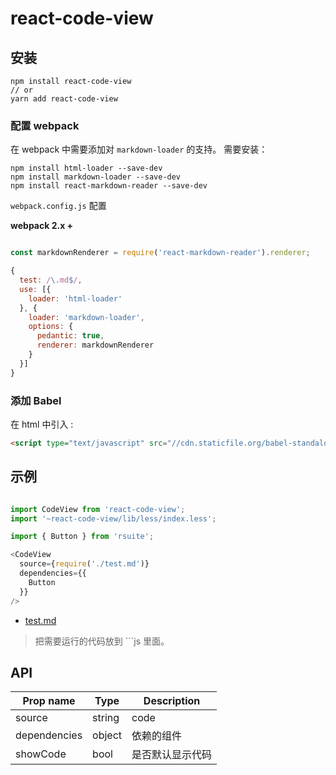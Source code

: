 # react-code-view


## 安装

```
npm install react-code-view
// or
yarn add react-code-view
```


### 配置 webpack

在 webpack 中需要添加对 `markdown-loader` 的支持。 需要安装：

```
npm install html-loader --save-dev
npm install markdown-loader --save-dev
npm install react-markdown-reader --save-dev
```


`webpack.config.js` 配置

**webpack 2.x +**

```js

const markdownRenderer = require('react-markdown-reader').renderer;

{
  test: /\.md$/,
  use: [{
    loader: 'html-loader'
  }, {
    loader: 'markdown-loader',
    options: {
      pedantic: true,
      renderer: markdownRenderer
    }
  }]
}
```

### 添加 Babel

在 html 中引入 :
```html
<script type="text/javascript" src="//cdn.staticfile.org/babel-standalone/6.24.0/babel.min.js"></script>
```

## 示例

```js

import CodeView from 'react-code-view';
import '~react-code-view/lib/less/index.less';

import { Button } from 'rsuite';

<CodeView
  source={require('./test.md')}
  dependencies={{
    Button
  }}
/>
```

- [test.md](https://raw.githubusercontent.com/simonguo/react-code-view/master/docs/test.md)


> 把需要运行的代码放到 ```js 里面。



## API


| Prop name    | Type   | Description |
|--------------|--------|-------------|
| source       | string | code        |
| dependencies | object | 依赖的组件       |
| showCode     | bool   | 是否默认显示代码    |
